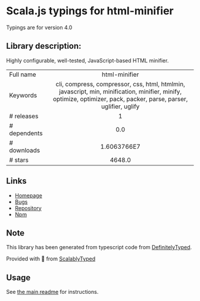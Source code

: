 
# Scala.js typings for html-minifier

Typings are for version 4.0

## Library description:
Highly configurable, well-tested, JavaScript-based HTML minifier.

|                    |                 |
| ------------------ | :-------------: |
| Full name          | html-minifier |
| Keywords           | cli, compress, compressor, css, html, htmlmin, javascript, min, minification, minifier, minify, optimize, optimizer, pack, packer, parse, parser, uglifier, uglify |
| # releases         | 1 |
| # dependents       | 0.0 |
| # downloads        | 1.6063766E7 |
| # stars            | 4648.0 |

## Links
- [Homepage](https://kangax.github.io/html-minifier/)
- [Bugs](https://github.com/kangax/html-minifier/issues)
- [Repository](https://github.com/kangax/html-minifier)
- [Npm](https://www.npmjs.com/package/html-minifier)
    


## Note
This library has been generated from typescript code from [DefinitelyTyped](https://definitelytyped.org).

Provided with :purple_heart: from [ScalablyTyped](https://github.com/oyvindberg/ScalablyTyped)

## Usage
See [the main readme](../../readme.md) for instructions.


